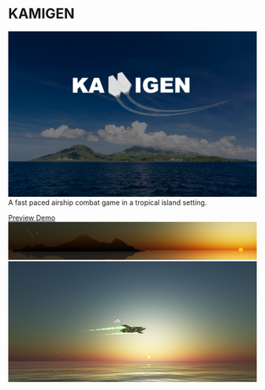 # KAMIGEN
![Logo](/art/Kamigen%20Logo-01.png)
A fast paced airship combat game in a tropical island setting.

[Preview Demo](http://kamigen.paulbrzeski.com)
![Island Screenshot](/art/Kamigen%20Island%20shot.PNG)
![Ship Screenshot](/art/Screenshot%202018-09-21.PNG)
